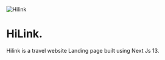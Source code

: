 ![Hilink](https://github.com/khaymanii/Hi-Link/assets/116851212/e481bc65-95b2-4f25-8c24-ce56544ac787)

# HiLink.

Hilink is a travel website Landing page built using Next Js 13.
